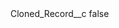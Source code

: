 <?xml version="1.0" encoding="UTF-8"?>
<CustomMetadata xmlns="http://soap.sforce.com/2006/04/metadata">
    <label>Cloned_Record__c</label>
    <protected>false</protected>
</CustomMetadata>
